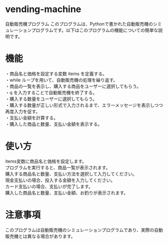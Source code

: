 # vending-machine

自動販売機プログラム
このプログラムは、Pythonで書かれた自動販売機のシミュレーションプログラムです。以下はこのプログラムの機能についての簡単な説明です。

# 機能
・商品名と価格を設定する変数 items を定義する。<br>
・while ループを用いて、自動販売機の処理を繰り返す。<br>
・商品の一覧を表示し、購入する商品をユーザーに選択してもらう。<br>
・q を入力することで自動販売機を終了する。<br>
・購入する数量をユーザーに選択してもらう。<br>
・購入する数量が正しい形式で入力されるまで、エラーメッセージを表示しつつ再度入力を促す。<br>
・支払い金額を計算する。<br>
・購入した商品と数量、支払い金額を表示する。<br>
# 使い方
items変数に商品名と価格を設定します。<br>
プログラムを実行すると、商品一覧が表示されます。<br>
購入する商品名と数量、支払い方法を選択して入力してください。<br>
現金支払いの場合、投入する金額を入力してください。<br>
カード支払いの場合、支払いが完了します。<br>
購入した商品名と数量、支払い金額、お釣りが表示されます。<br>
# 注意事項<br>
このプログラムは自動販売機のシミュレーションプログラムであり、実際の自動販売機とは異なる場合があります。
